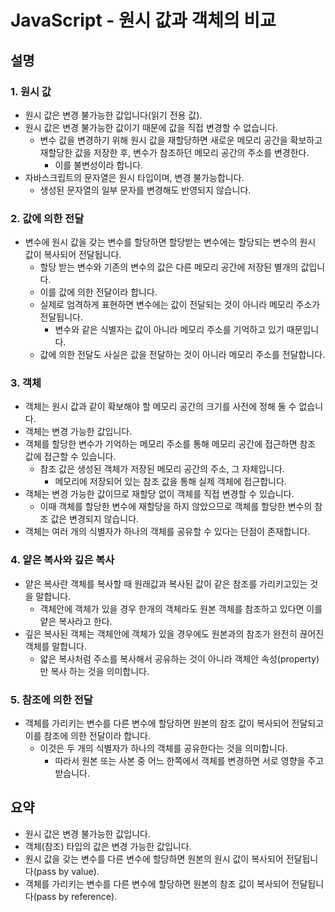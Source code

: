 # JavaScript - 원시 값과 객체의 비교

## 설명

### 1. 원시 값

- 원시 값은 변경 불가능한 값입니다(읽기 전용 값).
- 원시 값은 변경 불가능한 값이기 때문에 값을 직접 변경할 수 없습니다.
  - 변수 값을 변경하기 위해 원시 값을 재할당하면 새로운 메모리 공간을 확보하고 재할당한 값을 저장한 후, 변수가 참조하던 메모리 공간의 주소를 변경한다.
    - 이를 불변성이라 합니다.
- 자바스크립트의 문자열은 원시 타입이며, 변경 불가능합니다.
  - 생성된 문자열의 일부 문자를 변경해도 반영되지 않습니다.

### 2. 값에 의한 전달

- 변수에 원시 값을 갖는 변수를 할당하면 할당받는 변수에는 할당되는 변수의 원시 값이 복사되어 전달됩니다.
  - 할당 받는 변수와 기존의 변수의 값은 다른 메모리 공간에 저장된 별개의 값입니다.
  - 이를 값에 의한 전달이라 합니다.
  - 실제로 엄격하게 표현하면 변수에는 값이 전달되는 것이 아니라 메모리 주소가 전달됩니다.
    - 변수와 같은 식별자는 값이 아니라 메모리 주소를 기억하고 있기 때문입니다.
  - 값에 의한 전달도 사실은 값을 전달하는 것이 아니라 메모리 주소를 전달합니다.

### 3. 객체

- 객체는 원시 값과 같이 확보해야 할 메모리 공간의 크기를 사전에 정해 둘 수 없습니다.
- 객체는 변경 가능한 값입니다.
- 객체를 할당한 변수가 기억하는 메모리 주소를 통해 메모리 공간에 접근하면 참조 값에 접근할 수 있습니다.
  - 참조 값은 생성된 객체가 저장된 메모리 공간의 주소, 그 자체입니다.
    - 메모리에 저장되어 있는 참조 값을 통해 실제 객체에 접근합니다.
- 객체는 변경 가능한 값이므로 재할당 없이 객체를 직접 변경할 수 있습니다.
  - 이때 객체를 할당한 변수에 재할당을 하지 않았으므로 객체를 할당한 변수의 참조 값은 변경되지 않습니다.
- 객체는 여러 개의 식별자가 하나의 객체를 공유할 수 있다는 단점이 존재합니다.

### 4. 얕은 복사와 깊은 복사

- 얕은 복사란 객체를 복사할 때 원래값과 복사된 값이 같은 참조를 가리키고있는 것을 말합니다.
  - 객체안에 객체가 있을 경우 한개의 객체라도 원본 객체를 참조하고 있다면 이를 얕은 복사라고 한다.
- 깊은 복사된 객체는 객체안에 객체가 있을 경우에도 원본과의 참조가 완전히 끊어진 객체를 말합니다.
  - 얇은 복사처럼 주소를 복사해서 공유하는 것이 아니라 객체안 속성(property)만 복사 하는 것을 의미합니다.

### 5. 참조에 의한 전달

- 객체를 가리키는 변수를 다른 변수에 할당하면 원본의 참조 값이 복사되어 전달되고 이를 참조에 의한 전달이라 합니다.
  - 이것은 두 개의 식별자가 하나의 객체를 공유한다는 것을 의미합니다.
    - 따라서 원본 또는 사본 중 어느 한쪽에서 객체를 변경하면 서로 영향을 주고 받습니다.

## 요약

- 원시 값은 변경 불가능한 값입니다.
- 객체(참조) 타입의 값은 변경 가능한 값입니다.
- 원시 값을 갖는 변수를 다른 변수에 할당하면 원본의 원시 값이 복사되어 전달됩니다(pass by value).
- 객체를 가리키는 변수를 다른 변수에 할당하면 원본의 참조 값이 복사되어 전달됩니다(pass by reference).

